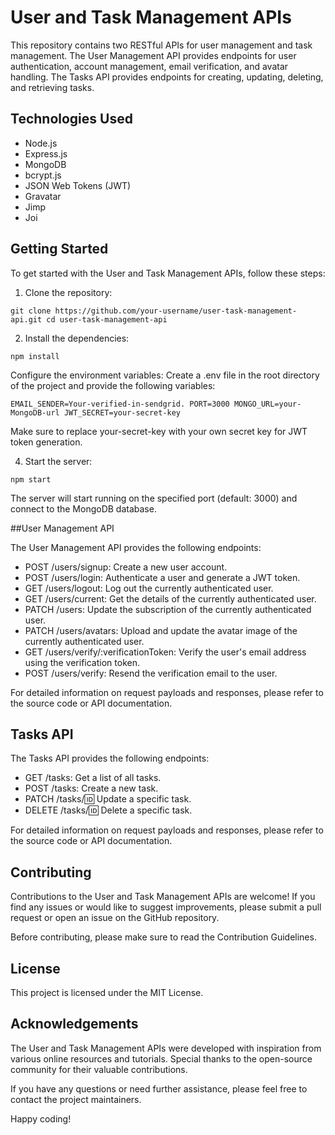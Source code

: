 # User and Task Management APIs

This repository contains two RESTful APIs for user management and task management. The User Management API provides endpoints for user authentication, account management, email verification, and avatar handling. The Tasks API provides endpoints for creating, updating, deleting, and retrieving tasks.

## Technologies Used

- Node.js
- Express.js
- MongoDB
- bcrypt.js
- JSON Web Tokens (JWT)
- Gravatar
- Jimp
- Joi

## Getting Started

To get started with the User and Task Management APIs, follow these steps:

1. Clone the repository:

`git clone https://github.com/your-username/user-task-management-api.git
cd user-task-management-api`

2. Install the dependencies:

`npm install`

Configure the environment variables:
Create a .env file in the root directory of the project and provide the following variables:

`EMAIL_SENDER=Your-verified-in-sendgrid.
PORT=3000
MONGO_URL=your-MongoDB-url
JWT_SECRET=your-secret-key`

Make sure to replace your-secret-key with your own secret key for JWT token generation.

4. Start the server:

`npm start`

The server will start running on the specified port (default: 3000) and connect to the MongoDB database.

##User Management API

The User Management API provides the following endpoints:

- POST /users/signup: Create a new user account.
- POST /users/login: Authenticate a user and generate a JWT token.
- GET /users/logout: Log out the currently authenticated user.
- GET /users/current: Get the details of the currently authenticated user.
- PATCH /users: Update the subscription of the currently authenticated user.
- PATCH /users/avatars: Upload and update the avatar image of the currently authenticated user.
- GET /users/verify/:verificationToken: Verify the user's email address using the verification token.
- POST /users/verify: Resend the verification email to the user.

For detailed information on request payloads and responses, please refer to the source code or API documentation.

## Tasks API

The Tasks API provides the following endpoints:

- GET /tasks: Get a list of all tasks.
- POST /tasks: Create a new task.
- PATCH /tasks/:id: Update a specific task.
- DELETE /tasks/:id: Delete a specific task.

For detailed information on request payloads and responses, please refer to the source code or API documentation.

## Contributing

Contributions to the User and Task Management APIs are welcome! If you find any issues or would like to suggest improvements, please submit a pull request or open an issue on the GitHub repository.

Before contributing, please make sure to read the Contribution Guidelines.

## License

This project is licensed under the MIT License.

## Acknowledgements

The User and Task Management APIs were developed with inspiration from various online resources and tutorials. Special thanks to the open-source community for their valuable contributions.

If you have any questions or need further assistance, please feel free to contact the project maintainers.

Happy coding!
